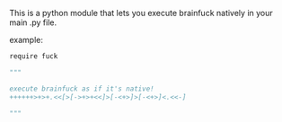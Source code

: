 This is a python module that lets you execute brainfuck natively in your main .py file.

example:

```Python
require fuck

"""

execute brainfuck as if it's native!
++++++>+>+.<<[>[->+>+<<]>[-<+>]>[-<+>]<.<<-]

"""
```